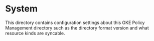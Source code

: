 # System

This directory contains configuration settings about this GKE Policy Management directory such as
the directory format version and what resource kinds are syncable.
